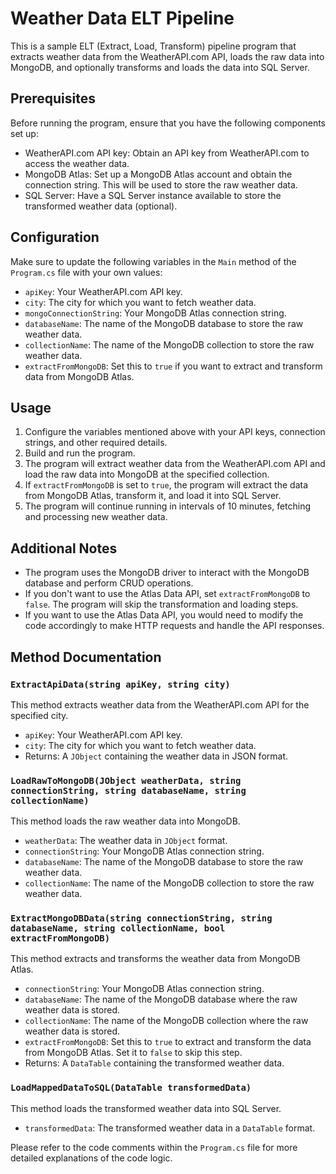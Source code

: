 # Weather Data ELT Pipeline

This is a sample ELT (Extract, Load, Transform) pipeline program that extracts weather data from the WeatherAPI.com API, loads the raw data into MongoDB, and optionally transforms and loads the data into SQL Server.

## Prerequisites

Before running the program, ensure that you have the following components set up:
- WeatherAPI.com API key: Obtain an API key from WeatherAPI.com to access the weather data.
- MongoDB Atlas: Set up a MongoDB Atlas account and obtain the connection string. This will be used to store the raw weather data.
- SQL Server: Have a SQL Server instance available to store the transformed weather data (optional).

## Configuration

Make sure to update the following variables in the `Main` method of the `Program.cs` file with your own values:
- `apiKey`: Your WeatherAPI.com API key.
- `city`: The city for which you want to fetch weather data.
- `mongoConnectionString`: Your MongoDB Atlas connection string.
- `databaseName`: The name of the MongoDB database to store the raw weather data.
- `collectionName`: The name of the MongoDB collection to store the raw weather data.
- `extractFromMongoDB`: Set this to `true` if you want to extract and transform data from MongoDB Atlas.

## Usage

1. Configure the variables mentioned above with your API keys, connection strings, and other required details.
2. Build and run the program.
3. The program will extract weather data from the WeatherAPI.com API and load the raw data into MongoDB at the specified collection.
4. If `extractFromMongoDB` is set to `true`, the program will extract the data from MongoDB Atlas, transform it, and load it into SQL Server.
5. The program will continue running in intervals of 10 minutes, fetching and processing new weather data.

## Additional Notes

- The program uses the MongoDB driver to interact with the MongoDB database and perform CRUD operations.
- If you don't want to use the Atlas Data API, set `extractFromMongoDB` to `false`. The program will skip the transformation and loading steps.
- If you want to use the Atlas Data API, you would need to modify the code accordingly to make HTTP requests and handle the API responses.

## Method Documentation

### `ExtractApiData(string apiKey, string city)`

This method extracts weather data from the WeatherAPI.com API for the specified city.

- `apiKey`: Your WeatherAPI.com API key.
- `city`: The city for which you want to fetch weather data.
- Returns: A `JObject` containing the weather data in JSON format.

### `LoadRawToMongoDB(JObject weatherData, string connectionString, string databaseName, string collectionName)`

This method loads the raw weather data into MongoDB.

- `weatherData`: The weather data in `JObject` format.
- `connectionString`: Your MongoDB Atlas connection string.
- `databaseName`: The name of the MongoDB database to store the raw weather data.
- `collectionName`: The name of the MongoDB collection to store the raw weather data.

### `ExtractMongoDBData(string connectionString, string databaseName, string collectionName, bool extractFromMongoDB)`

This method extracts and transforms the weather data from MongoDB Atlas.

- `connectionString`: Your MongoDB Atlas connection string.
- `databaseName`: The name of the MongoDB database where the raw weather data is stored.
- `collectionName`: The name of the MongoDB collection where the raw weather data is stored.
- `extractFromMongoDB`: Set this to `true` to extract and transform the data from MongoDB Atlas. Set it to `false` to skip this step.
- Returns: A `DataTable` containing the transformed weather data.

### `LoadMappedDataToSQL(DataTable transformedData)`

This method loads the transformed weather data into SQL Server.

- `transformedData`: The transformed weather data in a `DataTable` format.

Please refer to the code comments within the `Program.cs` file for more detailed explanations of the code logic.

